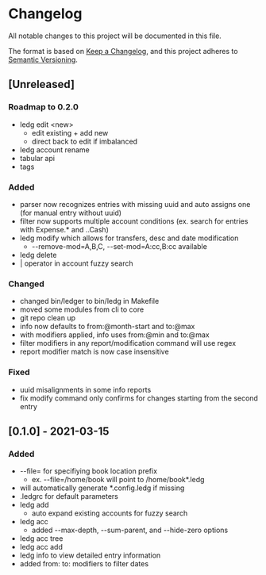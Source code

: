 
# Changelog
All notable changes to this project will be documented in this file.

The format is based on [Keep a Changelog](https://keepachangelog.com/en/1.0.0/),
and this project adheres to [Semantic Versioning](https://semver.org/spec/v2.0.0.html).

## [Unreleased]
### Roadmap to 0.2.0
- ledg edit \<new\>
  - edit existing + add new
  - direct back to edit if imbalanced
- ledg account rename
- tabular api
- tags

### Added
- parser now recognizes entries with missing uuid
  and auto assigns one (for manual entry without uuid)
- filter now supports multiple account conditions 
  (ex. search for entries with Expense.* and ..Cash)
- ledg modify which allows for transfers, desc and
  date modification
  - \--remove-mod=A,B,C, --set-mod=A:cc,B:cc  available
- ledg delete
- \| operator in account fuzzy search

### Changed
- changed bin/ledger to bin/ledg in Makefile
- moved some modules from cli to core
- git repo clean up
- info now defaults to from:@month-start and to:@max
- with modifiers applied, info uses from:@min and to:@max
- filter modifiers in any report/modification command will use regex
- report modifier match is now case insensitive

### Fixed
- uuid misalignments in some info reports
- fix modify command only confirms for changes starting from the second entry


## [0.1.0] - 2021-03-15
### Added
- \-\-file= for specifiying book location prefix
  - ex. --file=/home/book will point to /home/book*.ledg
- will automatically generate *.config.ledg if missing
- .ledgrc for default parameters
- ledg add
  - auto expand existing accounts for fuzzy search
- ledg acc
  - added --max-depth, --sum-parent, and --hide-zero options
- ledg acc tree
- ledg acc add
- ledg info to view detailed entry information
- added from: to: modifiers to filter dates
